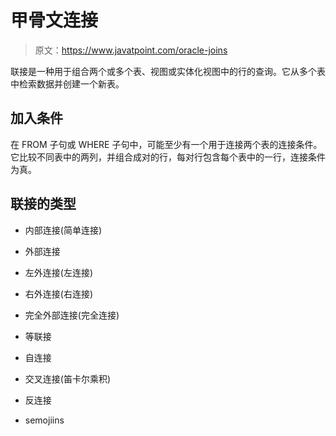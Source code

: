 # 甲骨文连接

> 原文：<https://www.javatpoint.com/oracle-joins>

联接是一种用于组合两个或多个表、视图或实体化视图中的行的查询。它从多个表中检索数据并创建一个新表。

## 加入条件

在 FROM 子句或 WHERE 子句中，可能至少有一个用于连接两个表的连接条件。它比较不同表中的两列，并组合成对的行，每对行包含每个表中的一行，连接条件为真。

## 联接的类型

*   内部连接(简单连接)
*   外部连接

*   左外连接(左连接)
*   右外连接(右连接)
*   完全外部连接(完全连接)

*   等联接
*   自连接
*   交叉连接(笛卡尔乘积)
*   反连接
*   semojiins